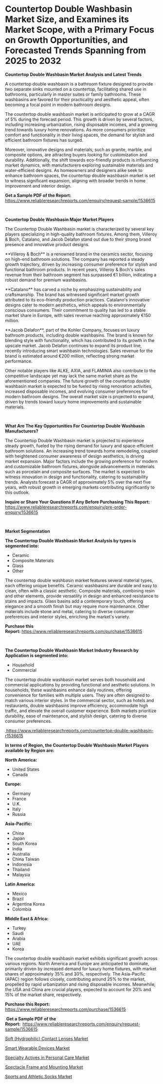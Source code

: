 <p><h1>Countertop Double Washbasin Market Size, and Examines its Market Scope, with a Primary Focus on Growth Opportunities, and Forecasted Trends Spanning from 2025 to 2032</h1></p><p><strong>Countertop Double Washbasin Market Analysis and Latest Trends</strong></p>
<p><p>A countertop double washbasin is a bathroom fixture designed to provide two separate sinks mounted on a countertop, facilitating shared use in bathrooms, particularly in master suites or family bathrooms. These washbasins are favored for their practicality and aesthetic appeal, often becoming a focal point in modern bathroom designs.</p><p>The countertop double washbasin market is anticipated to grow at a CAGR of 5% during the forecast period. This growth is driven by several factors, including increasing urbanization, rising disposable incomes, and a growing trend towards luxury home renovations. As more consumers prioritize comfort and functionality in their living spaces, the demand for stylish and efficient bathroom fixtures has surged. </p><p>Moreover, innovative designs and materials, such as granite, marble, and composite options, are attracting buyers looking for customization and durability. Additionally, the shift towards eco-friendly products is influencing market dynamics, with manufacturers exploring sustainable materials and water-efficient designs. As homeowners and designers alike seek to enhance bathroom spaces, the countertop double washbasin market is set to witness significant expansion, aligning with broader trends in home improvement and interior design.</p></p>
<p><strong>Get a Sample PDF of the Report:&nbsp;</strong> <a href="https://www.reliableresearchreports.com/enquiry/request-sample/1536615?utm_campaign=33&utm_medium=2&utm_source=Github&utm_content=ia&utm_term=05042025&utm_id=countertop-double-washbasin">https://www.reliableresearchreports.com/enquiry/request-sample/1536615</a></p>
<p>&nbsp;</p>
<p><strong>Countertop Double Washbasin Major Market Players</strong></p>
<p><p>The Countertop Double Washbasin market is characterized by several key players specializing in high-quality bathroom fixtures. Among them, Villeroy & Boch, Catalano, and Jacob Delafon stand out due to their strong brand presence and innovative product designs.</p><p>**Villeroy & Boch** is a renowned brand in the ceramics sector, focusing on high-end bathroom solutions. The company has reported a steady growth trajectory, driven by increasing consumer preference for stylish and functional bathroom products. In recent years, Villeroy & Boch's sales revenue from their bathroom segment has surpassed €1 billion, indicating a robust demand for premium washbasins.</p><p>**Catalano** has carved a niche by emphasizing sustainability and craftsmanship. The brand has witnessed significant market growth attributed to its eco-friendly production practices. Catalano's innovative designs cater to modern aesthetics, which appeals to environmentally conscious consumers. Their commitment to quality has led to a stable market share in Europe, with sales revenue reaching approximately €150 million.</p><p>**Jacob Delafon**, part of the Kohler Company, focuses on luxury bathroom products, including double washbasins. The brand is known for blending style with functionality, which has contributed to its growth in the upscale market. Jacob Delafon continues to expand its product line, recently introducing smart washbasin technologies. Sales revenue for the brand is estimated around €200 million, reflecting strong market performance.</p><p>Other notable players like ALKE, AXIA, and FLAMINIA also contribute to the competitive landscape yet may lack the same market share as the aforementioned companies. The future growth of the countertop double washbasin market is expected to be fueled by rising renovation activities, increased disposable incomes, and evolving consumer preferences for modern bathroom designs. The overall market size is projected to expand, driven by trends toward luxury home improvements and sustainable materials.</p></p>
<p>&nbsp;</p>
<p><strong>What Are The Key Opportunities For Countertop Double Washbasin Manufacturers?</strong></p>
<p><p>The Countertop Double Washbasin market is projected to experience steady growth, fueled by the rising demand for luxury and space-efficient bathroom solutions. An increasing trend towards home remodeling, coupled with heightened consumer awareness of design aesthetics, is driving market expansion. Major factors include the growing preference for modern and customizable bathroom fixtures, alongside advancements in materials such as porcelain and composite surfaces. The market is expected to witness innovation in design and functionality, catering to sustainability trends. Analysts forecast a CAGR of approximately 5% over the next five years, with robust growth in emerging markets contributing significantly to this outlook.</p></p>
<p><strong>Inquire or Share Your Questions If Any Before Purchasing This Report:</strong> <a href="https://www.reliableresearchreports.com/enquiry/pre-order-enquiry/1536615?utm_campaign=33&utm_medium=2&utm_source=Github&utm_content=ia&utm_term=05042025&utm_id=countertop-double-washbasin">https://www.reliableresearchreports.com/enquiry/pre-order-enquiry/1536615</a></p>
<p>&nbsp;</p>
<p><strong>Market Segmentation</strong></p>
<p><strong>The Countertop Double Washbasin Market Analysis by types is segmented into:</strong></p>
<p><ul><li>Ceramic</li><li>Composite Materials</li><li>Glass</li><li>Other</li></ul></p>
<p><p>The countertop double washbasin market features several material types, each offering unique benefits. Ceramic washbasins are durable and easy to clean, often with a classic aesthetic. Composite materials, combining resin and other elements, provide versatility in design and enhanced resistance to stains and impacts. Glass basins add a contemporary touch, offering elegance and a smooth finish but may require more maintenance. Other materials include stone and metal, catering to diverse consumer preferences and interior styles, enriching the market's variety.</p></p>
<p><strong>Purchase this Report:&nbsp;</strong><a href="https://www.reliableresearchreports.com/purchase/1536615?utm_campaign=33&utm_medium=2&utm_source=Github&utm_content=ia&utm_term=05042025&utm_id=countertop-double-washbasin">https://www.reliableresearchreports.com/purchase/1536615</a></p>
<p>&nbsp;</p>
<p><strong>The Countertop Double Washbasin Market Industry Research by Application is segmented into:</strong></p>
<p><ul><li>Household</li><li>Commercial</li></ul></p>
<p><p>The countertop double washbasin market serves both household and commercial applications by providing functional and aesthetic solutions. In households, these washbasins enhance daily routines, offering convenience for families with multiple users. They are often designed to match various interior styles. In the commercial sector, such as hotels and restaurants, double washbasins improve efficiency, accommodate high traffic, and elevate the overall customer experience. Both markets prioritize durability, ease of maintenance, and stylish design, catering to diverse consumer preferences.</p></p>
<p><a href="https://www.reliableresearchreports.com/countertop-double-washbasin-r1536615?utm_campaign=33&utm_medium=2&utm_source=Github&utm_content=ia&utm_term=05042025&utm_id=countertop-double-washbasin">&nbsp;https://www.reliableresearchreports.com/countertop-double-washbasin-r1536615</a></p>
<p><strong>In terms of Region, the Countertop Double Washbasin Market Players available by Region are:</strong></p>
<p>
    <p> <strong> North America: </strong>
        <ul>
            <li>United States</li>
            <li>Canada</li>
        </ul>
        </p> 
    <p> <strong> Europe: </strong>
        <ul>
            <li>Germany</li>
            <li>France</li>
            <li>U.K.</li>
            <li>Italy</li>
            <li>Russia</li>
        </ul>
        </p> 
    <p> <strong> Asia-Pacific: </strong>
        <ul>
            <li>China</li>
            <li>Japan</li>
            <li>South Korea</li>
            <li>India</li>
            <li>Australia</li>
            <li>China Taiwan</li>
            <li>Indonesia</li>
            <li>Thailand</li>
            <li>Malaysia</li>
        </ul>
        </p> 
    <p> <strong> Latin America: </strong>
        <ul>
            <li>Mexico</li>
            <li>Brazil</li>
            <li>Argentina Korea</li>
            <li>Colombia</li>
        </ul>
        </p> 
    <p> <strong> Middle East & Africa: </strong>
        <ul>
            <li>Turkey</li>
            <li>Saudi</li>
            <li>Arabia</li>
            <li>UAE</li>
            <li>Korea</li>
        </ul>
    </p>
    </p>
<p><p>The countertop double washbasin market exhibits significant growth across various regions. North America and Europe are anticipated to dominate, primarily driven by increased demand for luxury home fixtures, with market shares of approximately 35% and 30%, respectively. The Asia-Pacific (APAC) region follows closely, contributing around 25% to the market, propelled by rapid urbanization and rising disposable incomes. Meanwhile, the USA and China are crucial players, expected to account for 20% and 15% of the market share, respectively. </p></p>
<p><strong>Purchase this Report: </strong><a href="https://www.reliableresearchreports.com/purchase/1536615?utm_campaign=33&utm_medium=2&utm_source=Github&utm_content=ia&utm_term=05042025&utm_id=countertop-double-washbasin">https://www.reliableresearchreports.com/purchase/1536615</a></p>
<p>&nbsp;<strong>Get a Sample PDF of the Report:&nbsp;&nbsp;</strong><a href="https://www.reliableresearchreports.com/enquiry/request-sample/1536615?utm_campaign=33&utm_medium=2&utm_source=Github&utm_content=ia&utm_term=05042025&utm_id=countertop-double-washbasin">https://www.reliableresearchreports.com/enquiry/request-sample/1536615</a></p>
<p><strong></strong></p>
<p><p><a href="https://github.com/sawrovpipolo/Market-Research-Report-List-1/blob/main/soft-hydrophilic-contact-lenses-market.md?utm_campaign=33&utm_medium=2&utm_source=Github&utm_content=ia&utm_term=05042025&utm_id=countertop-double-washbasin">Soft (Hydrophilic) Contact Lenses Market</a></p><p><a href="https://github.com/ritooesiaba/Market-Research-Report-List-1/blob/main/smart-wearable-devices-market.md?utm_campaign=33&utm_medium=2&utm_source=Github&utm_content=ia&utm_term=05042025&utm_id=countertop-double-washbasin">Smart Wearable Devices Market</a></p><p><a href="https://github.com/aarajlyre/Market-Research-Report-List-1/blob/main/specialty-actives-in-personal-care-market.md?utm_campaign=33&utm_medium=2&utm_source=Github&utm_content=ia&utm_term=05042025&utm_id=countertop-double-washbasin">Specialty Actives in Personal Care Market</a></p><p><a href="https://github.com/raaschadonle/Market-Research-Report-List-1/blob/main/spectacle-frame-and-mounting-market.md?utm_campaign=33&utm_medium=2&utm_source=Github&utm_content=ia&utm_term=05042025&utm_id=countertop-double-washbasin">Spectacle Frame and Mounting Market</a></p><p><a href="https://github.com/palenjeppecd/Market-Research-Report-List-1/blob/main/sports-and-athletic-socks-market.md?utm_campaign=33&utm_medium=2&utm_source=Github&utm_content=ia&utm_term=05042025&utm_id=countertop-double-washbasin">Sports and Athletic Socks Market</a></p></p>
